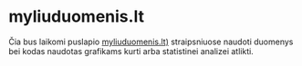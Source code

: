 myliuduomenis.lt
================

Čia bus laikomi puslapio [myliuduomenis.lt)](http://myliuduomenis.lt)
straipsniuose naudoti duomenys bei kodas naudotas grafikams kurti arba
statistinei analizei atlikti.
